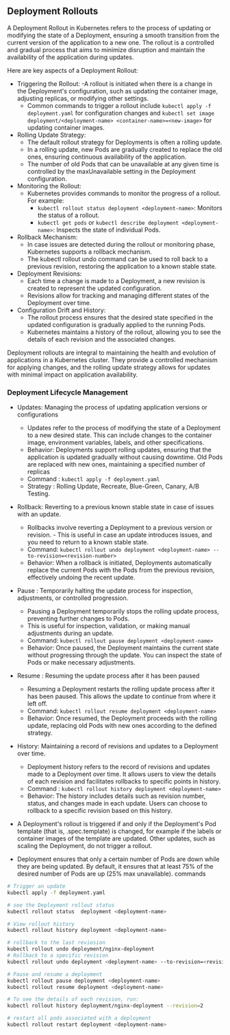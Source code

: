 ## Deployment Rollouts

A Deployment Rollout in Kubernetes refers to the process of updating or modifying the state of a Deployment, ensuring a smooth transition from the current version of the application to a new one. The rollout is a controlled and gradual process that aims to minimize disruption and maintain the availability of the application during updates.

Here are key aspects of a Deployment Rollout:

- Triggering the Rollout:
    -A rollout is initiated when there is a change in the Deployment's configuration, such as updating the container image, adjusting replicas, or modifying other settings.
    - Common commands to trigger a rollout include `kubectl apply -f deployment.yaml` for configuration changes and `kubectl set image deployment/<deployment-name> <container-name>=<new-image>` for updating container images.
- Rolling Update Strategy:
    - The default rollout strategy for Deployments is often a rolling update.
    - In a rolling update, new Pods are gradually created to replace the old ones, ensuring continuous availability of the application.
    - The number of old Pods that can be unavailable at any given time is controlled by the maxUnavailable setting in the Deployment configuration.
- Monitoring the Rollout:
    - Kubernetes provides commands to monitor the progress of a rollout. For example:
        - `kubectl rollout status deployment <deployment-name>`: Monitors the status of a rollout.
        - `kubectl get pods` or `kubectl describe deployment <deployment-name>`: Inspects the state of individual Pods.
- Rollback Mechanism:
    - In case issues are detected during the rollout or monitoring phase, Kubernetes supports a rollback mechanism.
    - The kubectl rollout undo command can be used to roll back to a previous revision, restoring the application to a known stable state.
- Deployment Revisions:
    - Each time a change is made to a Deployment, a new revision is created to represent the updated configuration.
    - Revisions allow for tracking and managing different states of the Deployment over time.
- Configuration Drift and History:
    - The rollout process ensures that the desired state specified in the updated configuration is gradually applied to the running Pods.
    - Kubernetes maintains a history of the rollout, allowing you to see the details of each revision and the associated changes.

Deployment rollouts are integral to maintaining the health and evolution of applications in a Kubernetes cluster. They provide a controlled mechanism for applying changes, and the rolling update strategy allows for updates with minimal impact on application availability.


### Deployment Lifecycle Management
- Updates: Managing the process of updating application versions or configurations
    - Updates refer to the process of modifying the state of a Deployment to a new desired state. This can include changes to the container image, environment variables, labels, and other specifications.
    - Behavior: Deployments support rolling updates, ensuring that the application is updated gradually without causing downtime. Old Pods are replaced with new ones, maintaining a specified number of replicas
    - Command : `kubectl apply -f deployment.yaml`
    - Strategy : Rolling Update, Recreate, Blue-Green, Canary, A/B Testing.

- Rollback: Reverting to a previous known stable state in case of issues with an update.
    - Rollbacks involve reverting a Deployment to a previous version or revision. - This is useful in case an update introduces issues, and you need to return to a known stable state.
    - Command: `kubectl rollout undo deployment <deployment-name> --to-revision=<revision-number>`
    - Behavior: When a rollback is initiated, Deployments automatically replace the current Pods with the Pods from the previous revision, effectively undoing the recent update. 

- Pause :  Temporarily halting the update process for inspection, adjustments, or controlled progression.
    - Pausing a Deployment temporarily stops the rolling update process, preventing further changes to Pods. 
    - This is useful for inspection, validation, or making manual adjustments during an update.
    - Command: `kubectl rollout pause deployment <deployment-name>`
    - Behavior: Once paused, the Deployment maintains the current state without progressing through the update. You can inspect the state of Pods or make necessary adjustments.

- Resume :  Resuming the update process after it has been paused
    - Resuming a Deployment restarts the rolling update process after it has been paused. This allows the update to continue from where it left off.
    - Command: `kubectl rollout resume deployment <deployment-name>`
    - Behavior: Once resumed, the Deployment proceeds with the rolling update, replacing old Pods with new ones according to the defined strategy.

- History: Maintaining a record of revisions and updates to a Deployment over time.
    - Deployment history refers to the record of revisions and updates made to a Deployment over time. It allows users to view the details of each revision and facilitates rollbacks to specific points in history.
    - Command : `kubectl rollout history deployment <deployment-name>`
    - Behavior: The history includes details such as revision number, status, and changes made in each update. Users can choose to rollback to a specific revision based on this history.

- A Deployment's rollout is triggered if and only if the Deployment's Pod template (that is, .spec.template) is changed, for example if the labels or container images of the template are updated. Other updates, such as scaling the Deployment, do not trigger a rollout.
- Deployment ensures that only a certain number of Pods are down while they are being updated. By default, it ensures that at least 75% of the desired number of Pods are up (25% max unavailable).
commands
```bash
# Trigger an update
kubectl apply -f deployment.yaml

# see the Deployment rollout status
kubectl rollout status  deployment <deployment-name>

# View rollout history
kubectl rollout history deployment <deployment-name>

# rollback to the last reviosion
kubectl rollout undo deployment/nginx-deployment
# Rollback to a specific revision
kubectl rollout undo deployment <deployment-name> --to-revision=<revision-number>

# Pause and resume a deployment
kubectl rollout pause deployment <deployment-name>
kubectl rollout resume deployment <deployment-name>

# To see the details of each revision, run:
kubectl rollout history deployment/nginx-deployment --revision=2

# restart all pods associated with a deployment
kubectl rollout restart deployment <deployment-name>
```